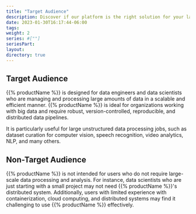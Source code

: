 ```yaml
---
title: "Target Audience"
description: Discover if our platform is the right solution for your large-scale data processing and analysis needs.
date: 2023-01-30T16:17:44-06:00
tags: 
weight: 2
series: #[""]
seriesPart:
layout: 
directory: true 
---
```


## Target Audience
{{% productName %}} is designed for data engineers and data scientists who are managing and processing large amounts of data in a scalable and efficient manner. {{% productName %}} is ideal for organizations working with big data and require robust, version-controlled, reproducible, and distributed data pipelines.

It is particularly useful for large unstructured data processing jobs, such as dataset curation for computer vision, speech recognition, video analytics, NLP, and many others.

## Non-Target Audience
{{% productName %}} is not intended for users who do not require large-scale data processing and analysis. For instance, data scientists who are just starting with a small project may not need {{% productName %}}'s distributed system. Additionally, users with limited experience with containerization, cloud computing, and distributed systems may find it challenging to use {{% productName %}} effectively.